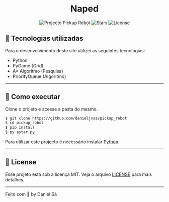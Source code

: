 <h1 align="center">
  Naped
</h1>

<p align="center">
  <img src="https://img.shields.io/static/v1?label=Projecto&message=Pickup_Robot&color=8257E5&labelColor=000000" alt="Projecto Pickup Robot" />
  
  <img src="https://img.shields.io/github/stars/danieljvsa/pickup_robot?label=stars&message=MIT&color=8257E5&labelColor=000000" alt="Stars">

  <img  src="https://img.shields.io/static/v1?label=license&message=MIT&color=8257E5&labelColor=000000" alt="License">   
</p>

## 💼 Tecnologias utilizadas
Para o desenvolvimento deste site utilizei as seguintes tecnologias:

- Python
- PyGame (Grid)
- A* Algoritmo (Pesquisa)
- PriorityQueue (Algoritmo)

---

## 🚀 Como executar

Clone o projeto e acesse a pasta do mesmo.

```bash
$ git clone https://github.com/danieljvsa/pickup_robot
$ cd pickup_robot
$ pip install
$ py astar.py
```
Para utilizar este projecto é necessário instalar [Python](https://www.python.org/downloads/).

---

## 📝 License

Esse projeto está sob a licença MIT. Veja o arquivo [LICENSE](LICENSE.md) para mais detalhes.

---

Feito com 💜 by Daniel Sá 
